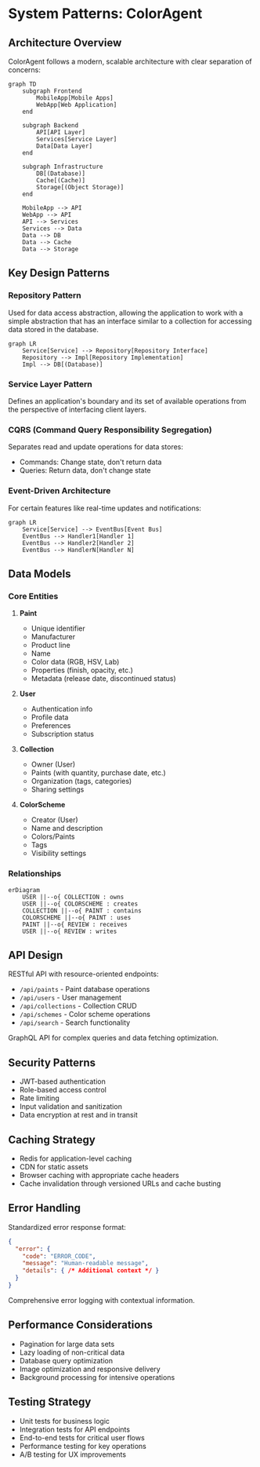 # System Patterns: ColorAgent

## Architecture Overview

ColorAgent follows a modern, scalable architecture with clear separation of concerns:

```mermaid
graph TD
    subgraph Frontend
        MobileApp[Mobile Apps]
        WebApp[Web Application]
    end
    
    subgraph Backend
        API[API Layer]
        Services[Service Layer]
        Data[Data Layer]
    end
    
    subgraph Infrastructure
        DB[(Database)]
        Cache[(Cache)]
        Storage[(Object Storage)]
    end
    
    MobileApp --> API
    WebApp --> API
    API --> Services
    Services --> Data
    Data --> DB
    Data --> Cache
    Data --> Storage
```

## Key Design Patterns

### Repository Pattern
Used for data access abstraction, allowing the application to work with a simple abstraction that has an interface similar to a collection for accessing data stored in the database.

```mermaid
graph LR
    Service[Service] --> Repository[Repository Interface]
    Repository --> Impl[Repository Implementation]
    Impl --> DB[(Database)]
```

### Service Layer Pattern
Defines an application's boundary and its set of available operations from the perspective of interfacing client layers.

### CQRS (Command Query Responsibility Segregation)
Separates read and update operations for data stores:
- Commands: Change state, don't return data
- Queries: Return data, don't change state

### Event-Driven Architecture
For certain features like real-time updates and notifications:

```mermaid
graph LR
    Service[Service] --> EventBus[Event Bus]
    EventBus --> Handler1[Handler 1]
    EventBus --> Handler2[Handler 2]
    EventBus --> HandlerN[Handler N]
```

## Data Models

### Core Entities

1. **Paint**
   - Unique identifier
   - Manufacturer
   - Product line
   - Name
   - Color data (RGB, HSV, Lab)
   - Properties (finish, opacity, etc.)
   - Metadata (release date, discontinued status)

2. **User**
   - Authentication info
   - Profile data
   - Preferences
   - Subscription status

3. **Collection**
   - Owner (User)
   - Paints (with quantity, purchase date, etc.)
   - Organization (tags, categories)
   - Sharing settings

4. **ColorScheme**
   - Creator (User)
   - Name and description
   - Colors/Paints
   - Tags
   - Visibility settings

### Relationships

```mermaid
erDiagram
    USER ||--o{ COLLECTION : owns
    USER ||--o{ COLORSCHEME : creates
    COLLECTION ||--o{ PAINT : contains
    COLORSCHEME ||--o{ PAINT : uses
    PAINT ||--o{ REVIEW : receives
    USER ||--o{ REVIEW : writes
```

## API Design

RESTful API with resource-oriented endpoints:

- `/api/paints` - Paint database operations
- `/api/users` - User management
- `/api/collections` - Collection CRUD
- `/api/schemes` - Color scheme operations
- `/api/search` - Search functionality

GraphQL API for complex queries and data fetching optimization.

## Security Patterns

- JWT-based authentication
- Role-based access control
- Rate limiting
- Input validation and sanitization
- Data encryption at rest and in transit

## Caching Strategy

- Redis for application-level caching
- CDN for static assets
- Browser caching with appropriate cache headers
- Cache invalidation through versioned URLs and cache busting

## Error Handling

Standardized error response format:

```json
{
  "error": {
    "code": "ERROR_CODE",
    "message": "Human-readable message",
    "details": { /* Additional context */ }
  }
}
```

Comprehensive error logging with contextual information.

## Performance Considerations

- Pagination for large data sets
- Lazy loading of non-critical data
- Database query optimization
- Image optimization and responsive delivery
- Background processing for intensive operations

## Testing Strategy

- Unit tests for business logic
- Integration tests for API endpoints
- End-to-end tests for critical user flows
- Performance testing for key operations
- A/B testing for UX improvements
